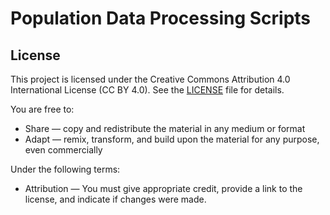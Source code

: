 # Population Data Processing Scripts

## License

This project is licensed under the Creative Commons Attribution 4.0 International License (CC BY 4.0). See the [LICENSE](../LICENSE) file for details.

You are free to:
- Share — copy and redistribute the material in any medium or format
- Adapt — remix, transform, and build upon the material for any purpose, even commercially

Under the following terms:
- Attribution — You must give appropriate credit, provide a link to the license, and indicate if changes were made. 